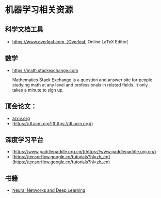 # 机器学习相关资源

## 科学文档工具
* https://www.overleaf.com（Overleaf, Online LaTeX Editor）


## 数学
* https://math.stackexchange.com

    Mathematics Stack Exchange is a question and answer site for people studying math at any level and professionals in related fields. It only takes a minute to sign up.

## 顶会论文：
* [arxiv.org](arxiv.org)
* [https://dl.acm.org/](https://dl.acm.org/)

## 深度学习平台
* [https://www.paddlepaddle.org.cn/](https://www.paddlepaddle.org.cn/)
* [https://tensorflow.google.cn/tutorials?hl=zh_cn](https://tensorflow.google.cn/tutorials?hl=zh_cn)

## 书籍
* [Neural Networks and Deep Learning](https://tigerneil.gitbooks.io/neural-networks-and-deep-learning-zh/content/index.html)

